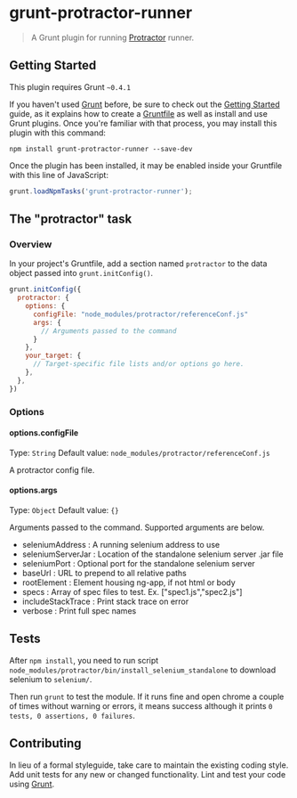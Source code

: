 # grunt-protractor-runner

> A Grunt plugin for running [Protractor](https://github.com/angular/protractor) runner.

## Getting Started
This plugin requires Grunt `~0.4.1`

If you haven't used [Grunt](http://gruntjs.com/) before, be sure to check out the [Getting Started](http://gruntjs.com/getting-started) guide, as it explains how to create a [Gruntfile](http://gruntjs.com/sample-gruntfile) as well as install and use Grunt plugins. Once you're familiar with that process, you may install this plugin with this command:

```shell
npm install grunt-protractor-runner --save-dev
```

Once the plugin has been installed, it may be enabled inside your Gruntfile with this line of JavaScript:

```js
grunt.loadNpmTasks('grunt-protractor-runner');
```

## The "protractor" task

### Overview
In your project's Gruntfile, add a section named `protractor` to the data object passed into `grunt.initConfig()`.

```js
grunt.initConfig({
  protractor: {
    options: {
      configFile: "node_modules/protractor/referenceConf.js"
      args: {
        // Arguments passed to the command
      }
    },
    your_target: {
      // Target-specific file lists and/or options go here.
    },
  },
})
```

### Options

#### options.configFile
Type: `String`
Default value: `node_modules/protractor/referenceConf.js`

A protractor config file.

#### options.args
Type: `Object`
Default value: `{}`

Arguments passed to the command. Supported arguments are below.

* seleniumAddress <string>: A running selenium address to use
* seleniumServerJar <string>: Location of the standalone selenium server .jar file
* seleniumPort <string>: Optional port for the standalone selenium server
* baseUrl <string>: URL to prepend to all relative paths
* rootElement <string>: Element housing ng-app, if not html or body
* specs <array>: Array of spec files to test. Ex. ["spec1.js","spec2.js"]
* includeStackTrace <boolean>: Print stack trace on error
* verbose <boolean>: Print full spec names

## Tests

After `npm install`, you need to run script `node_modules/protractor/bin/install_selenium_standalone` to download
selenium to `selenium/`. 

Then run `grunt` to test the module. If it runs fine and open chrome a couple of times without warning or errors, it means success although it prints `0 tests, 0 assertions, 0 failures`.

## Contributing
In lieu of a formal styleguide, take care to maintain the existing coding style. Add unit tests for any new or changed functionality. Lint and test your code using [Grunt](http://gruntjs.com/).

